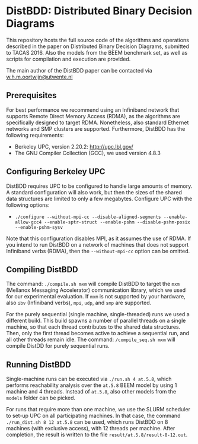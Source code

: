 # DistBDD: Distributed Binary Decision Diagrams
This repository hosts the full source code of the algorithms and operations described in the paper on Distributed Binary Decision Diagrams, submitted to TACAS 2016. Also the models from the BEEM benchmark set, as well as scripts for compilation and execution are provided.

The main author of the DistBDD paper can be contacted via w.h.m.oortwijn@utwente.nl

Prerequisites
---
For best performance we recommend using an Infiniband network that supports Remote Direct Memory Access (RDMA), as the algorithms are specifically designed to target RDMA. Nonetheless, also standard Ethernet networks and SMP clusters are supported. Furthermore, DistBDD has the following requirements:
- Berkeley UPC, version 2.20.2: http://upc.lbl.gov/
- The GNU Compiler Collection (GCC), we used version 4.8.3

Configuring Berkeley UPC
---
DistBDD requires UPC to be configured to handle large amounts of memory. A standard configuration will also work, but then the sizes of the shared data structures are limited to only a few megabytes. Configure UPC with the following options:
- `./configure --without-mpi-cc --disable-aligned-segments --enable-allow-gcc4 --enable-sptr-struct --enable-pshm --disable-pshm-posix --enable-pshm-sysv`

Note that this configuration disables MPI, as it assumes the use of RDMA. If you intend to run DistBDD on a network of machines that does not support Infiniband verbs (RDMA), then the `--without-mpi-cc` option can be omitted.

Compiling DistBDD
---
The command: `./compile.sh mxm` will compile DistBDD to target the `mxm` (Mellanox Messaging Accelerator) communication library, which we used for our experimental evaluation. If `mxm` is not supported by your hardware, also `ibv` (Infiniband verbs), `mpi`, `udp`, and `smp` are supported.

For the purely sequential (single machine, single-threaded) runs we used a different build. This build spawns a number of parallel threads on a single machine, so that each thread contributes to the shared data structures. Then, only the first thread becomes active to achieve a sequential run, and all other threads remain idle. The command: `/compile_seq.sh mxm` will compile DistDD for purely sequential runs.

Running DistBDD
---
Single-machine runs can be executed via `./run.sh 4 at.5.8`, which performs reachability analysis over the `at.5.8` BEEM model by using 1 machine and 4 threads. Instead of `at.5.8`, also other models from the `models` folder can be picked.

For runs that require more than one machine, we use the SLURM scheduler to set-up UPC on all participating machines. In that case, the command `./run_dist.sh 8 12 at.5.8` can be used, which runs DistBDD on 8 machines (with exclusive access), with 12 threads per machine. After completion, the result is written to the file `result/at.5.8/result-8-12.out`.
